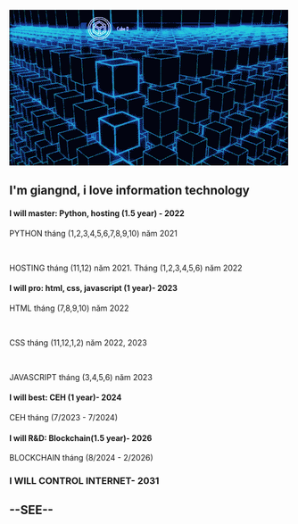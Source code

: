 ![info](7863362124aee1020dd1784a9f95a4ae.gif)
<h2>I'm giangnd, i love information technology</h2>
<h4>I will master: Python, hosting (1.5 year) - 2022</h4>
<p>PYTHON tháng (1,2,3,4,5,6,7,8,9,10) năm 2021</p>
<br>
<p>HOSTING tháng (11,12) năm 2021. Tháng (1,2,3,4,5,6) năm 2022</p>
<h4>I will pro: html, css, javascript (1 year)- 2023</h4>
<p>HTML tháng (7,8,9,10) năm 2022</p>
<br>
<p>CSS tháng (11,12,1,2) năm 2022, 2023</p>
<br>
<p>JAVASCRIPT tháng (3,4,5,6) năm 2023</p>
<h4>I will best: CEH (1 year)- 2024</h4>
<p>CEH tháng (7/2023 - 7/2024)</p>
<h4>I will R&D: Blockchain(1.5 year)- 2026</h4>
<p>BLOCKCHAIN tháng (8/2024 - 2/2026)</p>
<h3>I WILL CONTROL INTERNET- 2031</h3>
<h2>--SEE--</h2>
